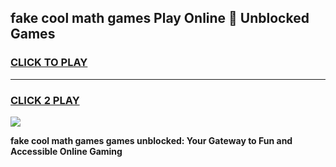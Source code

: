 
## fake cool math games Play Online 👋 Unblocked Games
<h3>
<a href="https://news.freeplayer.one?title=fake_cool_math_games&ref=17CMG">CLICK TO PLAY</a></h3>
<hr>

<h3>
<a href="https://news.freeplayer.one?title=fake_cool_math_games&ref=17CMG">CLICK 2 PLAY</a>
  
</h3>

<a href="https://news.freeplayer.one?title=fake_cool_math_games&ref=17CMG/"><img src="https://clearcache.store/games.png"></a>


**fake cool math games games unblocked: Your Gateway to Fun and Accessible Online Gaming**
